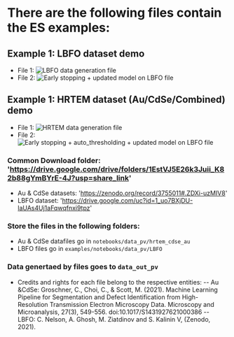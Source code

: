 # There are the following files contain the ES examples:

## Example 1: LBFO dataset demo
- File 1: ![ LBFO data generation file](https://github.com/Pragalbhv/atomai/blob/master/examples/notebooks/LBFO_datagen_pv.ipynb)
- File 2: ![Early stopping + updated model on LBFO file](https://github.com/Pragalbhv/atomai/blob/master/examples/notebooks/EarlyStopping_LBFO_pv.ipynb)

## Example 1: HRTEM dataset (Au/CdSe/Combined) demo
- File 1: ![HRTEM data generation file](https://github.com/Pragalbhv/atomai/blob/master/examples/notebooks/HRTEM_dataset_pv.ipynb)
- File 2: ![Early stopping + auto_thresholding + updated model on LBFO file](https://github.com/Pragalbhv/atomai/blob/master/examples/notebooks/EarlyStopping_HRTEM_pv.ipynb)

### Common Download folder: 'https://drive.google.com/drive/folders/1EstVJ5E26k3Juii_K82b88gYmBYrE-4J?usp=share_link'

- Au & CdSe datasets: 'https://zenodo.org/record/3755011#.ZDXi-uzMIV8'
- LBFO dataset: 'https://drive.google.com/uc?id=1_uo7BXjDU-laUAs4Uj1aFqwqfnxi9tpz'

### Store the files in the following folders:
- Au & CdSe datafiles go in ```notebooks/data_pv/hrtem_cdse_au``` 
- LBFO files go in ```examples/notebooks/data_pv/LBFO```
### Data genertaed by files goes to ```data_out_pv```

- Credits and rights for each file belong to the respective entities:
  -- Au &CdSe: Groschner, C., Choi, C., & Scott, M. (2021). Machine Learning Pipeline for Segmentation and Defect Identification from High-Resolution Transmission Electron Microscopy Data. Microscopy and Microanalysis, 27(3), 549-556. doi:10.1017/S1431927621000386
  -- LBFO: C. Nelson, A. Ghosh, M. Ziatdinov and S. Kalinin V, (Zenodo, 2021).
  
